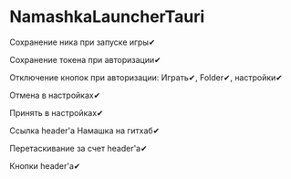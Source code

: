 # NamashkaLauncherTauri

Сохранение ника при запуске игры✔

Сохранение токена при авторизации✔

Отключение кнопок при авторизации: Играть✔, Folder✔, настройки✔

Отмена в настройках✔

Принять в настройках✔

Ссылка header'a Намашка на гитхаб✔

Перетаскивание за счет header'a✔

Кнопки header'a✔